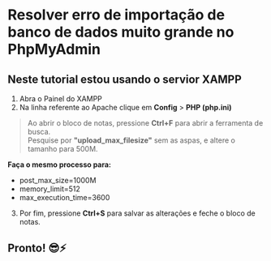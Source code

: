# Resolver erro de importação de banco de dados muito grande no PhpMyAdmin
## Neste tutorial estou usando o servior XAMPP

1. Abra o Painel do XAMPP
2. Na linha referente ao Apache clique em **Config** > **PHP (php.ini)**
> Ao abrir o bloco de notas, pressione **Ctrl+F** para abrir a ferramenta de busca.<br>
> Pesquise por **"upload_max_filesize"** sem as aspas, e altere o tamanho para 500M.<br>

**Faça o mesmo processo para:**<br>
* post_max_size=1000M
* memory_limit=512
* max_execution_time=3600

3. Por fim, pressione **Ctrl+S** para salvar as alterações e feche o bloco de notas.

## Pronto! 😎⚡
